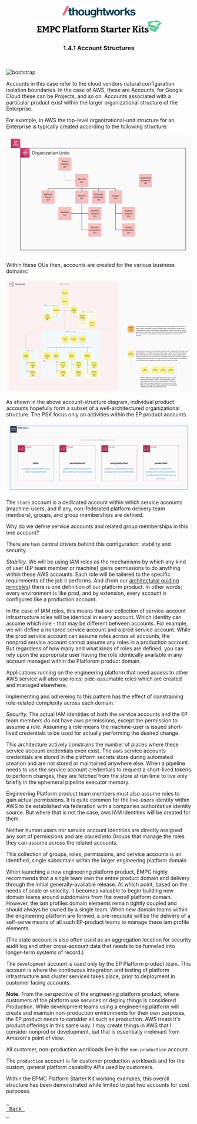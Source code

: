 <div align="center">
	<p>
		<img alt="Thoughtworks Logo" src="https://raw.githubusercontent.com/ThoughtWorks-DPS/static/master/thoughtworks_flamingo_wave.png?sanitize=true" width=200 />
    <br />
		<img alt="DPS Title" src="https://raw.githubusercontent.com/ThoughtWorks-DPS/static/master/EMPCPlatformStarterKitsImage.png?sanitize=true" width=350/>
	</p>
  <h3>1.4.1 Account Structures</h3>
</div>
<br />

![bootstrap](https://img.shields.io/badge/document-EarlyDraft-yellow.svg?style=for-the-badge&logo=markdown)  

Accounts in this case refer to the cloud vendors natural configuration isolation boundaries. In the case of AWS, these are Accounts, for Google Cloud these can be Projects, and so on. Accounts associated with a particular product exist within the larger organizational structure of the Enterprise.  

For example, in AWS the top-level organizational-unit structure for an Enterprise is typically created according to the following structure:  

<div align="center">
	<p>
		<img alt="account strategy" src="https://raw.githubusercontent.com/ThoughtWorks-DPS/lab-documentation/master/doc/img/org_ou_structure.png" />
	</p>
</div>

Within these OUs then, accounts are created for the various business domains:  
<div align="center">
	<p>
		<img alt="account strategy" src="https://raw.githubusercontent.com/ThoughtWorks-DPS/lab-documentation/master/doc/img/org_account_structure.png" />
	</p>
</div>

As shown in the above account-structure diagram, individual product accounts hopefully form a subset of a well-architectured organizational structure. The PSK focus only an activities within the EP product accounts.  

<div align="center">
	<p>
		<img alt="account strategy" src="https://raw.githubusercontent.com/ThoughtWorks-DPS/lab-documentation/master/doc/img/architecture1.png" />
	</p>
</div>

The `state` account is a dedicated account within which service accounts (machine-users, and if any, non-federated platform delivery team members), groups, and group memberships are defined.  

Why do we define service accounts and related group memberships in this one account?

There are two central drivers behind this configuration; stability and security.  

_Stability._ We will be using IAM roles as the mechanisms by which any kind of user (EP team member or machine) gains permissions to do anything within these AWS accounts. Each role will be tailered to the specific requirements of the job it performs. And (from our [architectural guiding princples](concepts.md)) there is one definition of our platform product. In other words; every environment is like prod, and by extension, every account is configured like a production account.  

In the case of IAM roles, this means that our collection of service-account infrastructure roles will be identical in every account. Which identity can assume which role - that may be different between accounts. For example, we will define a nonprod service account and a prod service account. While the prod service account can assume roles across all accounts, the nonprod service account cannot assume any roles in a production account. But regardless of how many and what kinds of roles are defined, you can rely upon the appropriate user having the role identically available in any account managed within the Platforom product domain.  

Applications running on the engineering platform that need access to other AWS service will also use roles; oidc-assumable roles which are created and managed elsewhere.   

Implementing and adhereing to this pattern has the effect of constraining role-related complexity across each domain.  

_Security._ The actual IAM identities of both the service accounts and the EP team members do not have aws permissions, except the permission to assume a role. Assuming a role means the machine-user is issued short-lived credentials to be used for actually performing the desired change.  

This architecture actively constrains the number of places where these service account credentials even exist. The aws service accounts credentials are stored in the platform secrets store during automated creation and are not stored or maintained anywhere else. When a pipeline needs to use the service account credentials to request a short-lived tokens to perform changes, they are fetched from the store at run time to live only briefly in the ephemeral pipeline executor memory.  

Engineering Platform product team members must also assume roles to gain actual permissions. It is quite common for the live-users identity within AWS to be established via federation with a companies authoritative identity source. But where that is not the case, aws IAM identities will be created for them.  

Neither human users nor service account identities are directly assigned any sort of permissions and are placed into Groups that manage the roles they can assume across the related accounts.  

This collection of groups, roles, permissions, and service accounts is an identified, single subdomain within the larger engineering platform domain.  

When launching a new engineering platform product, EMPC highly recommends that a single team own the entire product domain and delivery through the initial generally-available release. At which point, based on the needs of scale or velocity, it becomes valuable to begin building new domain teams around subdomains from the overall platform domain. However, the iam profiles domain elements remain tightly coupled and should always be owned by a single team. When new domain teams within the engineering platform are formed, a pre-requisite will be the delivery of a self-serve means of all such EP-product teams to manage these iam profile elements.    

(The state account is also often used as an aggregation location for security audit log and other cross-account data that needs to be funneled into longer-term systems of record.)  

The `development` account is used only by the EP Platform product team. This account is where the continuous integration and testing of platform infrastructure and cluster services takes place, prior to deployment in customer facing accounts.  

**Note.** From the perspective of the engineering platform product, where customers of the platform use services or deploy things is considered Production. While development teams using a engineering platform will create and maintain non-production environments for their own purposes, the EP product needs to consider all such as production. AWS treats it's product offerings in this same way. I may create things in AWS that I consider nonprod or development, but that is essentially irrelevant from Amazon's point of view.  

All customer, non-production workloads live in the `non-production` account.  

The `production` account is for customer production workloads and for the custom, general platform capability APIs used by customers.  

Within the EPMC Platform Starter Kit working examples, this overall structure has been demonstrated while limited to just two accounts for cost purposes.  


[<kbd> <br> Back <br> </kbd>](architecture.md)
